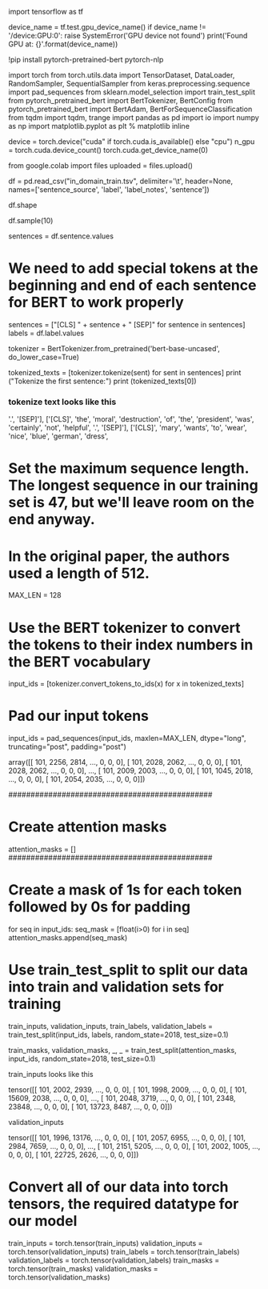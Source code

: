 import tensorflow as tf

device_name = tf.test.gpu_device_name()
if device_name != '/device:GPU:0':
  raise SystemError('GPU device not found')
print('Found GPU at: {}'.format(device_name))

!pip install pytorch-pretrained-bert pytorch-nlp



import torch
from torch.utils.data import TensorDataset, DataLoader, RandomSampler, SequentialSampler
from keras.preprocessing.sequence import pad_sequences
from sklearn.model_selection import train_test_split
from pytorch_pretrained_bert import BertTokenizer, BertConfig
from pytorch_pretrained_bert import BertAdam, BertForSequenceClassification
from tqdm import tqdm, trange
import pandas as pd
import io
import numpy as np
import matplotlib.pyplot as plt
% matplotlib inline

device = torch.device("cuda" if torch.cuda.is_available() else "cpu")
n_gpu = torch.cuda.device_count()
torch.cuda.get_device_name(0)

from google.colab import files
uploaded = files.upload()

df = pd.read_csv("in_domain_train.tsv", delimiter='\t', header=None, names=['sentence_source', 'label', 'label_notes', 'sentence'])

df.shape

df.sample(10)

sentences = df.sentence.values

# We need to add special tokens at the beginning and end of each sentence for BERT to work properly
sentences = ["[CLS] " + sentence + " [SEP]" for sentence in sentences]
labels = df.label.values



tokenizer = BertTokenizer.from_pretrained('bert-base-uncased', do_lower_case=True)

tokenized_texts = [tokenizer.tokenize(sent) for sent in sentences]
print ("Tokenize the first sentence:")
print (tokenized_texts[0])


### tokenize text looks like this 

'.',
  '[SEP]'],
 ['[CLS]',
  'the',
  'moral',
  'destruction',
  'of',
  'the',
  'president',
  'was',
  'certainly',
  'not',
  'helpful',
  '.',
  '[SEP]'],
 ['[CLS]',
  'mary',
  'wants',
  'to',
  'wear',
  'nice',
  'blue',
  'german',
  'dress',



# Set the maximum sequence length. The longest sequence in our training set is 47, but we'll leave room on the end anyway. 
# In the original paper, the authors used a length of 512.
MAX_LEN = 128

# Use the BERT tokenizer to convert the tokens to their index numbers in the BERT vocabulary
input_ids = [tokenizer.convert_tokens_to_ids(x) for x in tokenized_texts]

# Pad our input tokens
input_ids = pad_sequences(input_ids, maxlen=MAX_LEN, dtype="long", truncating="post", padding="post")

array([[ 101, 2256, 2814, ...,    0,    0,    0],
       [ 101, 2028, 2062, ...,    0,    0,    0],
       [ 101, 2028, 2062, ...,    0,    0,    0],
       ...,
       [ 101, 2009, 2003, ...,    0,    0,    0],
       [ 101, 1045, 2018, ...,    0,    0,    0],
       [ 101, 2054, 2035, ...,    0,    0,    0]])


##############################################
# Create attention masks
attention_masks = []
##############################################

# Create a mask of 1s for each token followed by 0s for padding
for seq in input_ids:
  seq_mask = [float(i>0) for i in seq]
  attention_masks.append(seq_mask)



# Use train_test_split to split our data into train and validation sets for training

train_inputs, validation_inputs, train_labels, validation_labels = train_test_split(input_ids, labels, random_state=2018, test_size=0.1)

train_masks, validation_masks, _, _ = train_test_split(attention_masks, input_ids, random_state=2018, test_size=0.1)


train_inputs looks like this 

tensor([[  101,  2002,  2939,  ...,     0,     0,     0],
        [  101,  1998,  2009,  ...,     0,     0,     0],
        [  101, 15609,  2038,  ...,     0,     0,     0],
        ...,
        [  101,  2048,  3719,  ...,     0,     0,     0],
        [  101,  2348, 23848,  ...,     0,     0,     0],
        [  101, 13723,  8487,  ...,     0,     0,     0]])



validation_inputs

tensor([[  101,  1996, 13176,  ...,     0,     0,     0],
        [  101,  2057,  6955,  ...,     0,     0,     0],
        [  101,  2984,  7659,  ...,     0,     0,     0],
        ...,
        [  101,  2151,  5205,  ...,     0,     0,     0],
        [  101,  2002,  1005,  ...,     0,     0,     0],
        [  101, 22725,  2626,  ...,     0,     0,     0]])

    


# Convert all of our data into torch tensors, the required datatype for our model

train_inputs = torch.tensor(train_inputs)
validation_inputs = torch.tensor(validation_inputs)
train_labels = torch.tensor(train_labels)
validation_labels = torch.tensor(validation_labels)
train_masks = torch.tensor(train_masks)
validation_masks = torch.tensor(validation_masks)








